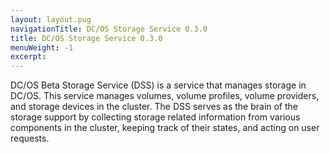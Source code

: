 ```yaml
---
layout: layout.pug
navigationTitle: DC/OS Storage Service 0.3.0
title: DC/OS Storage Service 0.3.0
menuWeight: -1
excerpt:
---
```


DC/OS Beta Storage Service (DSS) is a service that manages storage in DC/OS.
This service manages volumes, volume profiles, volume providers, and storage devices in the cluster.
The DSS serves as the brain of the storage support by collecting storage related information from various components in the cluster, keeping track of their states, and acting on user requests.
